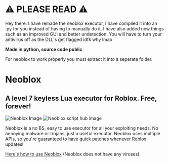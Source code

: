 # ⚠️ PLEASE READ ⚠️
Hey there. I have remade the neoblox executor, I have compiled it into an .py for you instead of having to 
manually do it. I have also added new things such as an improved GUI and better undetection.
You will have to turn your antivirus off as the DLL's get flagged idfk why lmao

**Made in python, source code public**

For neoblox to work properly you must extract it into a seperate folder.

# Neoblox

## A level 7 keyless Lua executor for Roblox. Free, forever!

![Neoblox Image](https://us-east-1.tixte.net/uploads/plextora.is-from.space/Neoblox_ug8MIY1Zmr.png)
![Neoblox script hub image](https://us-east-1.tixte.net/uploads/plextora.is-from.space/Neoblox_TLgFMxRhq6.png)

Neoblox is a no BS, easy to use executor for all your exploiting needs. No annoying malware or trojans, just a useful executor. Neoblox uses multiple APIs, so you're guaranteed to have quick patches whenever Roblox updates!

[Here's how to use Neoblox](https://www.youtube.com/watch?v=TOD7yAiThVc) (Neoblox does not have any viruses)
